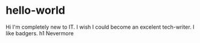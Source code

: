 # hello-world

Hi
I'm completely new to IT. I wish I could become an excelent tech-writer.
I like badgers.
h1
Nevermore
